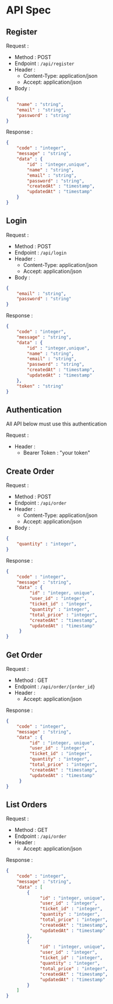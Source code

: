# API Spec

## Register

Request :
- Method : POST
- Endpoint : `/api/register`
- Header :
    - Content-Type: application/json
    - Accept: application/json
- Body :

```json 
{
    "name" : "string",
    "email" : "string",
    "password" : "string"
}
```

Response :

```json 
{
    "code" : "integer",
    "message" : "string",
    "data" : {
        "id" : "integer,unique",
        "name" : "string",
        "email" : "string",
        "password" : "string",
        "createdAt" : "timestamp",
        "updatedAt" : "timestamp"
    }
}
```

## Login

Request :
- Method : POST
- Endpoint : `/api/login`
- Header :
    - Content-Type: application/json
    - Accept: application/json
- Body :

```json 
{
    "email" : "string",
    "password" : "string"
}
```

Response :

```json 
{
    "code" : "integer",
    "message" : "string",
    "data" : {
        "id" : "integer,unique",
        "name" : "string",
        "email" : "string",
        "password" : "string",
        "createdAt" : "timestamp",
        "updatedAt" : "timestamp"
    },
    "token" : "string"
}
```

## Authentication

All API below must use this authentication

Request :
- Header :
    - Bearer Token : "your token"

## Create Order

Request :
- Method : POST
- Endpoint : `/api/order`
- Header :
    - Content-Type: application/json
    - Accept: application/json
- Body :

```json 
{
    "quantity" : "integer",
}
```

Response :

```json 
{
    "code" : "integer",
    "message" : "string",
    "data" : {
         "id" : "integer, unique",
         "user_id" : "integer",
         "ticket_id" : "integer",
         "quantity" : "integer",
         "total_price" : "integer",
         "createdAt" : "timestamp",
         "updatedAt" : "timestamp"
     }
}
```

## Get Order

Request :
- Method : GET
- Endpoint : `/api/order/{order_id}`
- Header :
    - Accept: application/json

Response :

```json 
{
    "code" : "integer",
    "message" : "string",
    "data" : {
         "id" : "integer, unique",
         "user_id" : "integer",
         "ticket_id" : "integer",
         "quantity" : "integer",
         "total_price" : "integer",
         "createdAt" : "timestamp",
         "updatedAt" : "timestamp"
     }
}
```

## List Orders

Request :
- Method : GET
- Endpoint : `/api/order`
- Header :
    - Accept: application/json

Response :

```json 
{
    "code" : "integer",
    "message" : "string",
    "data" : [
        {
             "id" : "integer, unique",
             "user_id" : "integer",
             "ticket_id" : "integer",
             "quantity" : "integer",
             "total_price" : "integer",
             "createdAt" : "timestamp",
             "updatedAt" : "timestamp"
        },
        {
             "id" : "integer, unique",
             "user_id" : "integer",
             "ticket_id" : "integer",
             "quantity" : "integer",
             "total_price" : "integer",
             "createdAt" : "timestamp",
             "updatedAt" : "timestamp"
        }
    ]
}
```
